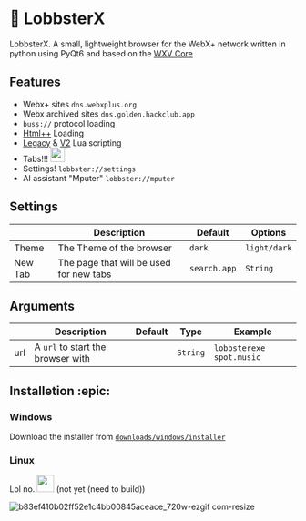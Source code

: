 # 🦞 LobbsterX

LobbsterX. A small, lightweight browser for the WebX+ network written in python using PyQt6 and based on the [WXV Core](https://github.com/inventionpro/Webx-viewer)

## Features

- Webx+ sites ``dns.webxplus.org``
- Webx archived sites ``dns.golden.hackclub.app``
- ``buss://`` protocol loading
- [Html++](https://spec.webxplus.org/htmlpp/) Loading
- [Legacy](https://spec.webxplus.org/lua/legacy/) & [V2](https://spec.webxplus.org/lua/v2/) Lua scripting
- Tabs!!! <img src="https://github.com/user-attachments/assets/1dc1028c-c3a3-40a6-8c71-6a92047e5911" width="25" />
- Settings! ``lobbster://settings``
- AI assistant "Mputer" ``lobbster://mputer``

## Settings

|         | Description                             | Default        | Options        |
|---------|-----------------------------------------|----------------|----------------|
| Theme   | The Theme of the browser                | ``dark``       | ``light/dark`` |
| New Tab | The page that will be used for new tabs | ``search.app`` | ``String``     |


## Arguments

|     | Description                         | Default | Type       | Example
|-----|-------------------------------------|---------|------------|-----------
| url | A ``url`` to start the browser with | `` ``   | ``String`` | ```lobbsterexe spot.music```



## Installetion :epic:

### Windows
 Download the installer from [``downloads/windows/installer``](downloads/windows/installer)

### Linux
Lol no. <img src="https://github.com/user-attachments/assets/0127ed88-9fa5-477a-8c1c-95e0dfdfd268" width="30" /> (not yet (need to build))


![b83ef410b02ff52e1c4bb00845aceace_720w-ezgif com-resize](https://github.com/user-attachments/assets/895674fe-2242-4e67-b9f5-269504c0f455)